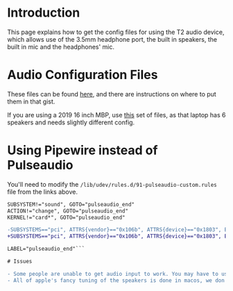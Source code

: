 # Introduction

This page explains how to get the config files for using the T2 audio device, which allows use of the 3.5mm headphone port, the built in speakers, the built in mic and the headphones' mic.

# Audio Configuration Files

These files can be found [here](https://gist.github.com/MCMrARM/c357291e4e5c18894bea10665dcebffb), and there are instructions on where to put them in that gist.

If you are using a 2019 16 inch MBP, use [this](https://gist.github.com/kevineinarsson/8e5e92664f97508277fefef1b8015fba) set of files, as that laptop has 6 speakers and needs slightly different config.

# Using Pipewire instead of Pulseaudio

You'll need to modify the `/lib/udev/rules.d/91-pulseaudio-custom.rules` file from the links above.

```diff
SUBSYSTEM!="sound", GOTO="pulseaudio_end"
ACTION!="change", GOTO="pulseaudio_end"
KERNEL!="card*", GOTO="pulseaudio_end"

-SUBSYSTEMS=="pci", ATTRS{vendor}=="0x106b", ATTRS{device}=="0x1803", ENV{PULSE_PROFILE_SET}="apple-t2.conf"
+SUBSYSTEMS=="pci", ATTRS{vendor}=="0x106b", ATTRS{device}=="0x1803", ENV{PULSE_PROFILE_SET}="apple-t2.conf", ENV{ACP_PROFILE_SET}="apple-t2.conf"

LABEL="pulseaudio_end"```

# Issues

- Some people are unable to get audio input to work. You may have to use a seperate microphone.
- All of apple's fancy tuning of the speakers is done in macos, we don't have anything like that at the moment.
